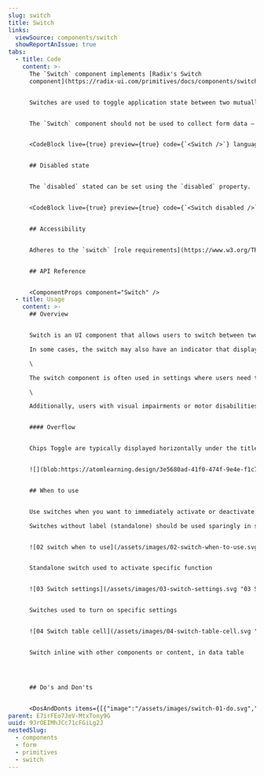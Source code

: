 ```yaml
---
slug: switch
title: Switch
links:
  viewSource: components/switch
  showReportAnIssue: true
tabs:
  - title: Code
    content: >-
      The `Switch` component implements [Radix's Switch
      component](https://radix-ui.com/primitives/docs/components/switch).


      Switches are used to toggle application state between two mutually exlusive values. The `Switch` defaults to the "off" state unless it's rendered with the `defaultChecked` prop.


      The `Switch` component should not be used to collect form data — use checkboxes or radio buttons for that. Only use `Switch` inside a form if it is serving its primary purpose of toggling some state with immediate effect (e.g. to conditionally render a section of the form).


      <CodeBlock live={true} preview={true} code={`<Switch />`} language={"tsx"} />


      ## Disabled state


      The `disabled` stated can be set using the `disabled` property.


      <CodeBlock live={true} preview={true} code={`<Switch disabled />`} language={"tsx"} />


      ## Accessibility


      Adheres to the `switch` [role requirements](https://www.w3.org/TR/wai-aria-1.2/#switch)


      ## API Reference


      <ComponentProps component="Switch" />
  - title: Usage
    content: >-
      ## Overview


      Switch is an UI component that allows users to switch between two states or options.\

      In some cases, the switch may also have an indicator that displays the current state or a label to help users understand the purpose of the switch.\

      \

      The switch component is often used in settings where users need to turn on or off a feature or enable/disable a setting.\

      \

      Additionally, users with visual impairments or motor disabilities may have difficulty using the switch component, so we should ensure that there are alternative methods of toggling between states, such as using keyboard shortcuts or voice commands.


      #### Overflow


      Chips Toggle are typically displayed horizontally under the title or next to it. More than one row of chips can wrap to the next row.


      ![](blob:https://atomlearning.design/3e5680ad-41f0-474f-9e4e-f1c713456859)


      ## When to use


      Use switches when you want to immediately activate or deactivate something. Often used in forms, in condensed spaces, or inline with other components or content, for instance in data tables.\

      Switches without label (standalone) should be used sparingly in situations where the context is clear without an associated text label.


      ![02 switch when to use](/assets/images/02-switch-when-to-use.svg "02 switch when to use")


      Standalone switch used to activate specific function


      ![03 Switch settings](/assets/images/03-switch-settings.svg "03 Switch settings")


      Switches used to turn on specific settings


      ![04 Switch table cell](/assets/images/04-switch-table-cell.svg "04 Switch table cell")


      Switch inline with other components or content, in data table




      ## Do's and Don'ts


      <DosAndDonts items={[{"image":"/assets/images/switch-01-do.svg","type":"do","description":"Switches are best for instant activation or deactivation."},{"image":"/assets/images/switch-02-dont.svg","type":"dont","description":"Communicate selection (for that purpose checkbox will be better choice)."},{"image":"/assets/images/switch-03-do.svg","type":"do","description":"Use labels if the context is not clear."},{"image":"/assets/images/switch-04-dont.svg","type":"dont","description":"Use verb phrases related to activity states in a switch label. A switch is naturally either in a state of being on or off, so repeating in the label that something is “on” or “off” is redundant and clutters an interface."},{"image":"/assets/images/switch-05-do.svg","type":"do","description":"Use sentence case."},{"image":"/assets/images/switch-06-dont.svg","type":"dont","description":"Use title case. Labels for switches should be written in sentence case unless they contain words that are branded terms."},{"image":"/assets/images/switch-07-do.svg","type":"do","description":"Use switches to quickly activate needed functions."},{"image":"/assets/images/switch-08-avoid.svg","type":"avoid","description":"Using negative tone for labels."}]} />
parent: E7irFEo7JeV-MtxTony9G
uuid: 9JrOEIMhJCc71cFGiLg2J
nestedSlug:
  - components
  - form
  - primitives
  - switch
---
```

